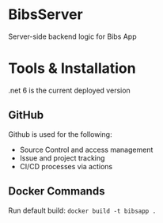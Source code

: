 # BibsServer

Server-side backend logic for Bibs App

# Tools & Installation

.net 6 is the current deployed version

## GitHub

Github is used for the following:

-   Source Control and access management
-   Issue and project tracking
-   CI/CD processes via actions

## Docker Commands

Run default build: `docker build -t bibsapp .`
